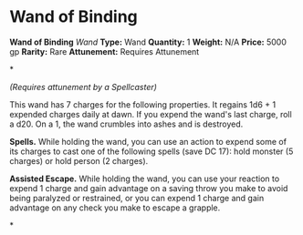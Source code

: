 # Wand of Binding

**Wand of Binding**
_Wand_
**Type:** Wand
**Quantity:** 1
**Weight:** N/A
**Price:** 5000 gp
**Rarity:** Rare
**Attunement:** Requires Attunement

*<div class="item-attunement"><i>(Requires attunement by a Spellcaster)</i><p>This wand has 7 charges for the following properties. It regains 1d6 + 1 expended charges daily at dawn. If you expend the wand's last charge, roll a d20. On a 1, the wand crumbles into ashes and is destroyed.

**Spells.** While holding the wand, you can use an action to expend some of its charges to cast one of the following spells (save DC 17): hold monster (5 charges) or hold person (2 charges).

**Assisted Escape.** While holding the wand, you can use your reaction to expend 1 charge and gain advantage on a saving throw you make to avoid being paralyzed or restrained, or you can expend 1 charge and gain advantage on any check you make to escape a grapple.</p>*